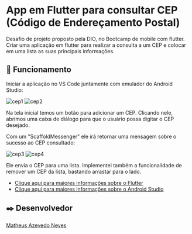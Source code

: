 # App em Flutter para consultar CEP (Código de Endereçamento Postal)

Desafio de projeto proposto pela DIO, no Bootcamp de mobile com flutter. Criar uma aplicação em flutter para realizar a consulta a um CEP e colocar em uma lista as suas principais informações.

## 🚀 Funcionamento
Iniciar a aplicação no VS Code juntamente com emulador do Android Studio:

![cep1](https://github.com/MatheusGinel/app-consultar-cep/assets/99911565/2bc63dbe-868f-408b-9456-b8f970432e33)
![cep2](https://github.com/MatheusGinel/app-consultar-cep/assets/99911565/bd0e7457-b397-471b-b836-b17d6d900e3c)

Na tela inicial temos um botão para adicionar um CEP. Clicando nele, abrimos uma caixa de diálogo para que o usuário possa digitar o CEP desejado.

Com um "ScaffoldMessenger" ele irá retornar uma mensagem sobre o sucesso ao CEP consultado:

![cep3](https://github.com/MatheusGinel/app-consultar-cep/assets/99911565/8b81bc3d-10b8-4ee7-adba-f99826254c12)
![cep4](https://github.com/MatheusGinel/app-consultar-cep/assets/99911565/411e14e0-13ff-4141-801c-1eb43186198e)

Ele envia o CEP para uma lista. Implementei também a funcionalidade de remover um CEP da lista, bastando arrastar para o lado.

- [Clique aqui para maiores informações sobre o Flutter](https://flutter.dev) 
- [Clique aqui para maiores informações sobre o Android Studio](https://developer.android.com/studio)

## ✒️ Desenvolvedor
[Matheus Azevedo Neves](https://github.com/MatheusGinel)
